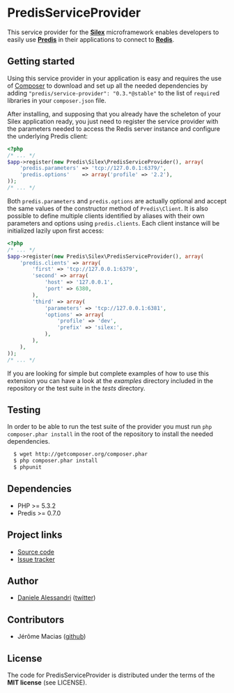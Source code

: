 # PredisServiceProvider #

This service provider for the __[Silex](http://silex-project.org)__ microframework enables developers to easily
use __[Predis](http://github.com/nrk/predis)__ in their applications to connect to __[Redis](http://redis.io)__.


## Getting started ##

Using this service provider in your application is easy and requires the use of [Composer](http://packagist.org/about-composer)
to download and set up all the needed dependencies by adding `"predis/service-provider": "0.3.*@stable"` to the
list of `require`d libraries in your `composer.json` file.

After installing, and supposing that you already have the scheleton of your Silex application ready, you just need
to register the service provider with the parameters needed to access the Redis server instance and configure the
underlying Predis client:

``` php
<?php
/* ... */
$app->register(new Predis\Silex\PredisServiceProvider(), array(
    'predis.parameters' => 'tcp://127.0.0.1:6379/',
    'predis.options'    => array('profile' => '2.2'),
));
/* ... */
```

Both `predis.parameters` and `predis.options` are actually optional and accept the same values of the constructor
method of `Predis\Client`. It is also possible to define multiple clients identified by aliases with their own
parameters and options using `predis.clients`. Each client instance will be initialized lazily upon first access:

``` php
<?php
/* ... */
$app->register(new Predis\Silex\PredisServiceProvider(), array(
    'predis.clients' => array(
        'first' => 'tcp://127.0.0.1:6379',
        'second' => array(
            'host' => '127.0.0.1',
            'port' => 6380,
        ),
        'third' => array(
            'parameters' => 'tcp://127.0.0.1:6381',
            'options' => array(
                'profile' => 'dev',
                'prefix' => 'silex:',
            ),
        ),
    ),
));
/* ... */
```

If you are looking for simple but complete examples of how to use this extension you can have a look at the
_examples_ directory included in the repository or the test suite in the _tests_ directory.


## Testing ##

In order to be able to run the test suite of the provider you must run `php composer.phar install`  in the root
of the repository to install the needed dependencies.

```bash
  $ wget http://getcomposer.org/composer.phar
  $ php composer.phar install
  $ phpunit
```


## Dependencies ##

- PHP >= 5.3.2
- Predis >= 0.7.0


## Project links ##
- [Source code](http://github.com/nrk/PredisServiceProvider)
- [Issue tracker](http://github.com/nrk/PredisServiceProvider/issues)


## Author ##

- [Daniele Alessandri](mailto:suppakilla@gmail.com) ([twitter](http://twitter.com/JoL1hAHN))


## Contributors ##

- Jérôme Macias ([github](http://github.com/jeromemacias))


## License ##

The code for PredisServiceProvider is distributed under the terms of the __MIT license__ (see LICENSE).
